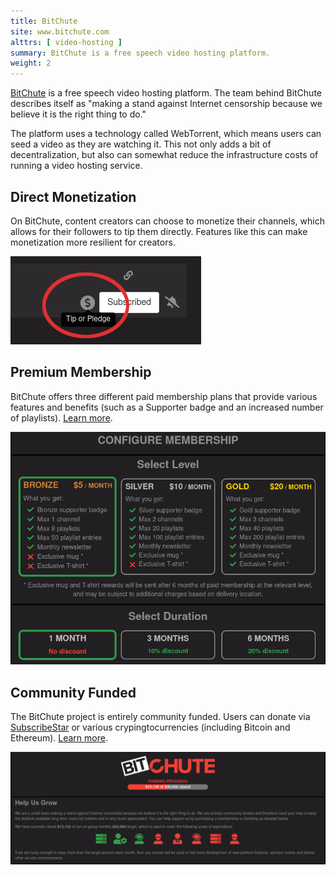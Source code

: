 ```yaml
---
title: BitChute
site: www.bitchute.com
alttrs: [ video-hosting ]
summary: BitChute is a free speech video hosting platform.
weight: 2
---
```


[BitChute](https://www.bitchute.com/) is a free speech video hosting platform.
The team behind BitChute describes itself as "making a stand against Internet
censorship because we believe it is the right thing to do."

The platform uses a technology called WebTorrent, which means users can seed a
video as they are watching it. This not only adds a bit of decentralization,
but also can somewhat reduce the infrastructure costs of running a video
hosting service.

## Direct Monetization

On BitChute, content creators can choose to monetize their channels, which
allows for their followers to tip them directly. Features like this can make
monetization more resilient for creators.

![](direct-monetization.png)

## Premium Membership

BitChute offers three different paid membership plans that provide various
features and benefits (such as a Supporter badge and an increased number of
playlists). [Learn more](https://www.bitchute.com/membership/configure/).

[![](premium-membership.png)](https://www.bitchute.com/membership/configure/)

## Community Funded

The BitChute project is entirely community funded. Users can donate via
[SubscribeStar](https://www.subscribestar.com/bitchute) or various
crypingtocurrencies (including Bitcoin and Ethereum). [Learn
more](https://www.bitchute.com/help-us-grow/).

[![](crowd-funding.png)](https://www.subscribestar.com/bitchute)
